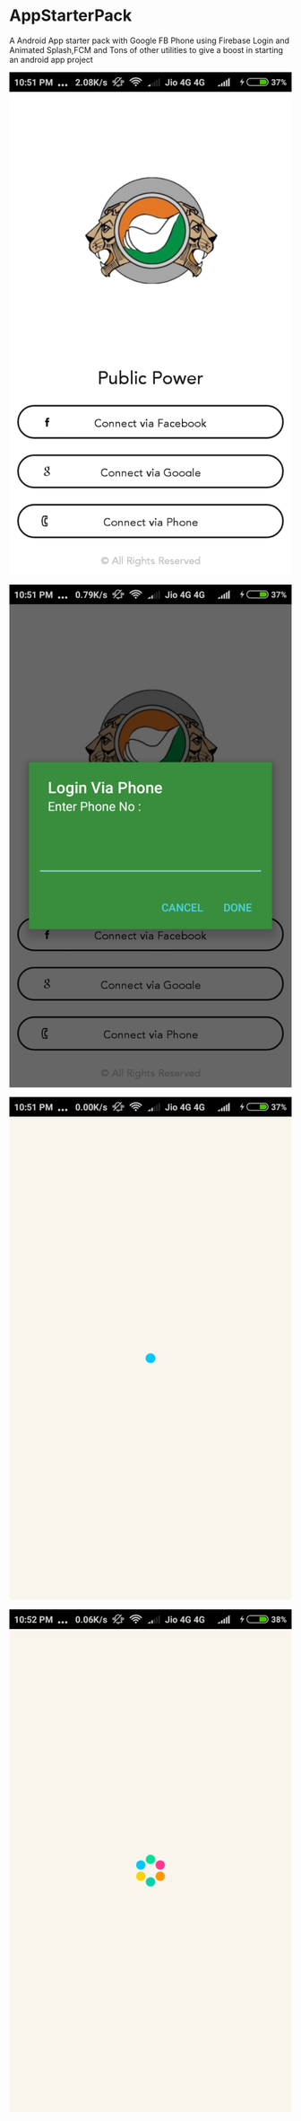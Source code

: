 # AppStarterPack
A Android App starter pack with Google FB Phone using Firebase Login and Animated Splash,FCM and Tons of other utilities to give a boost in starting an android app project
 
![Alt text](/screenshots/s1.png?raw=true "Login")

![Alt text](/screenshots/s2.png?raw=true "Phone Login")

![Alt text](/screenshots/s3.png?raw=true "Animated Splash")

![Alt text](/screenshots/s4.png?raw=true "Animated Splash")
